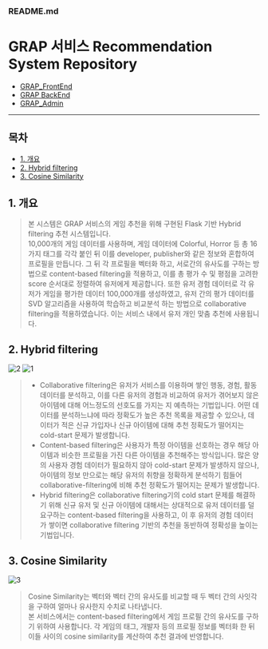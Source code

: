 ### README.md

# GRAP 서비스 Recommendation System Repository
- [GRAP_FrontEnd](https://github.com/Frame-GRAP/GRAP_FrontEnd)  
- [GRAP BackEnd](https://github.com/Frame-GRAP/GRAP_BackEnd)  
- [GRAP_Admin](https://github.com/Frame-GRAP/GRAP_Admin) 
----------------------------------------------------------------

## 목차
- [1. 개요](#1-개요)
- [2. Hybrid filtering](#2-hybrid-filtering)
- [3. Cosine Similarity](#3-cosine-similarity) 

## 1. 개요
> 본 시스템은 GRAP 서비스의 게임 추천을 위해 구현된 Flask 기반 Hybrid filtering 추천 시스템입니다.  
> 10,000개의 게임 데이터를 사용하며, 게임 데이터에 Colorful, Horror 등 총 16가지 태그를 각각 붙인 뒤 이를 developer, publisher와 같은 정보와 혼합하여 프로필을 만듭니다. 그 뒤 각 프로필을 벡터화 하고, 서로간의 유사도를 구하는 방법으로 content-based filtering을 적용하고, 이를 총 평가 수 및 평점을 고려한 score 순서대로 정렬하여 유저에게 제공합니다.
> 또한 유저 경험 데이터로 각 유저가 게임을 평가한 데이터 100,000개를 생성하였고, 유저 간의 평가 데이터를 SVD 알고리즘을 사용하여 학습하고 비교분석 하는 방법으로 collaborative filtering을 적용하였습니다. 이는 서비스 내에서 유저 개인 맞춤 추천에 사용됩니다.

## 2. Hybrid filtering

![2](https://user-images.githubusercontent.com/72211590/120937821-9c605b80-c74a-11eb-947a-a960dd5a0688.png)
![1](https://user-images.githubusercontent.com/72211590/120937798-75a22500-c74a-11eb-9745-e459b9a4973a.png)

> - Collaborative filtering은 유저가 서비스를 이용하며 쌓인 행동, 경험, 활동 데이터를 분석하고, 이를 다른 유저의 경험과 비교하여 유저가 겪어보지 않은 아이템에 대해 어느정도의 선호도를 가지는 지 예측하는 기법입니다. 어떤 데이터를 분석하느냐에 따라 정확도가 높은 추천 목록을 제공할 수 있으나, 데이터가 적은 신규 가입자나 신규 아이템에 대해 추천 정확도가 떨어지는 cold-start 문제가 발생합니다.  
> - Content-based filtering은 사용자가 특정 아이템을 선호하는 경우 해당 아이템과 비슷한 프로필을 가진 다른 아이템을 추천해주는 방식입니다. 많은 양의 사용자 경험 데이터가 필요하지 않아 cold-start 문제가 발생하지 않으나, 아이템의 정보 만으로는 해당 유저의 취향을 정확하게 분석하기 힘들어 collaborative-filtering에 비해 추천 정확도가 떨어지는 문제가 발생합니다.
> - Hybrid filtering은 collaborative filtering기의 cold start 문제를 해결하기 위해 신규 유저 및 신규 아이템에 대해서는 상대적으로 유저 데이터를 덜 요구하는 content-based filtering을 사용하고, 이 후 유저의 경험 데이터가 쌓이면 collaborative filtering 기반의 추천을 동반하여 정확성을 높이는 기법입니다.

## 3. Cosine Similarity
![3](https://user-images.githubusercontent.com/72211590/120937823-9d918880-c74a-11eb-98a7-69b4df769c34.png)

> Cosine Similarity는 벡터와 벡터 간의 유사도를 비교할 때 두 벡터 간의 사잇각을 구하여 얼마나 유사한지 수치로 나타냅니다.  
> 본 서비스에서는 content-based filtering에서 게임 프로필 간의 유사도를 구하기 위하여 사용합니다. 각 게임의 태그, 개발자 등의 프로필 정보를 벡터화 한 뒤 이들 사이의 cosine similarity를 계산하여 추천 결과에 반영합니다.
